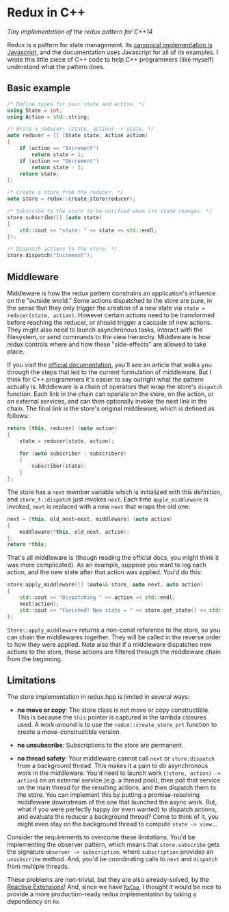 # Redux in C++
_Tiny implementation of the redux pattern for C++14_

Redux is a pattern for state management. Its [canonical implementation is Javascript](https://redux.js.org), and the documentation uses Javascript for all of its examples. I wrote this little piece of C++ code to help C++ programmers (like myself) understand what the pattern does.


## Basic example
```C++
/* Define types for your state and action. */
using State = int;
using Action = std::string;

/* Write a reducer: (state, action) -> state. */
auto reducer = [] (State state, Action action)
{
    if (action == "Increment")
        return state + 1;
    if (action == "Decrement")
        return state - 1;
    return state;
};

/* Create a store from the reducer. */
auto store = redux::create_store(reducer);

/* Subscribe to the store to be notified when its state changes. */
store.subscribe([] (auto state)
{
    std::cout << "state: " << state << std::endl;
});

/* Dispatch actions to the store. */
store.dispatch("Increment");
```


## Middleware
Middleware is how the redux pattern constrains an application's influence on the "outside world." Some actions dispatched to the store are pure, in the sense that they only trigger the creation of a new state via `state = reducer(state, action)`. However certain actions need to be transformed before reaching the reducer, or should trigger a cascade of new actions. They might also need to launch asynchronous tasks, interact with the filesystem, or send commands to the view hierarchy. Middleware is how redux controls where and how these "side-effects" are allowed to take place.

If you visit the [official documentation](https://redux.js.org/advanced/middleware#middleware), you'll see an article that walks you through the steps that led to the current formulation of middleware. But I think for C++ programmers it's easier to say outright what the pattern actually is. Middleware is a chain of operators that wrap the store's `dispatch` function. Each link in the chain can operate on the store, on the action, or on external services, and can then optionally invoke the next link in the chain. The final link is the store's original middleware, which is defined as follows:

```C++
return [this, reducer] (auto action)
{
    state = reducer(state, action);

    for (auto subscriber : subscribers)
    {
        subscriber(state);
    }
};
```

The store has a `next` member variable which is initialized with this definition, and `store_t::dispatch` just invokes `next`. Each time `apple_middleware` is invoked, `next` is replaced with a new `next` that wraps the old one:

```C++
next = [this, old_next=next, middleware] (auto action)
{
    middleware(*this, old_next, action);
};
return *this;
```

That's all middleware is (though reading the official docs, you might think it was more complicated). As an example, suppose you want to log each action, and the new state after that action was applied. You'd do this:

```C++
store.apply_middleware([] (auto&& store, auto next, auto action)
{
    std::cout << "Dispatching " << action << std::endl;
    next(action);
    std::cout << "Finished! New state = " << store.get_state() << std::endl;
};
```

`Store::apply_middleware` returns a non-const reference to the store, so you can chain the middlewares together. They will be called in the reverse order to how they were applied. Note also that if a middleware dispatches new actions to the store, those actions are filtered through the middleware chain from the beginning.


## Limitations
The store implementation in redux.hpp is limited in several ways:

- __no move or copy__: The store class is not move or copy constructible. This is because the `this` pointer is captured in the lambda closures used. A work-around is to use the `redux::create_store_prt` function to create a move-constructible version.

- __no unsubscribe__: Subscriptions to the store are permanent.

- __no thread safety__: Your middleware cannot call `next` or `store.dispatch` from a background thread. This makes it a pain to do asynchronous work in the middleware. You'd need to launch work (`(store, action) -> action`) on an external service (e.g. a thread pool), then poll that service on the main thread for the resulting actions, and then dispatch them to the store. You can implement this by putting a promise-resolving middleware downstream of the one that launched the async work. But, what if you were perfectly happy (or even wanted) to dispatch actions, and evaluate the reducer a background thread? Come to think of it, you might even stay on the background thread to compute `state -> view`...

Consider the requirements to overcome these limitations. You'd be implementing the observer pattern, which means that `store.subscribe` gets the signature `observer -> subscription`, where `subscription` provides an `unsubscribe` method. And, you'd be coordinating calls to `next` and `dispatch` from multiple threads.

These problems are non-trivial, but they are also already-solved, by the [Reactive Extensions](http://reactivex.io)! And, since we have [`RxCpp`](https://github.com/ReactiveX/RxCpp), I thought it would be nice to provide a more production-ready redux implementation by taking a dependency on `Rx`.



